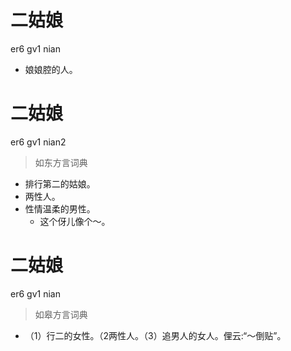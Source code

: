 # 二姑娘
er6 gv1 nian
- 娘娘腔的人。

# 二姑娘
er6 gv1 nian2
> 如东方言词典
- 排行第二的姑娘。
- 两性人。
- 性情温柔的男性。
  - 这个伢儿像个～。

# 二姑娘
er6 gv1 nian
> 如皋方言词典
- （1）行二的女性。（2两性人。（3）追男人的女人。俚云:“～倒贴”。
